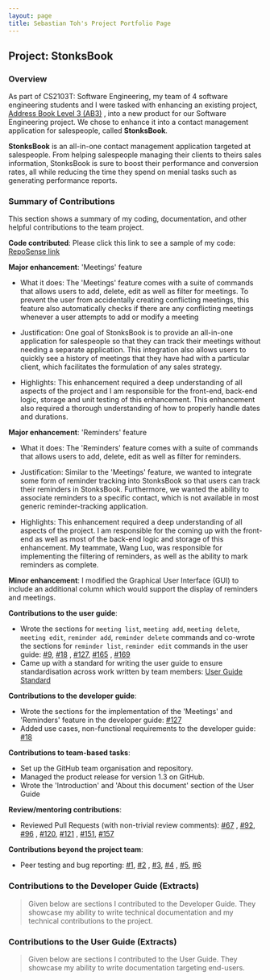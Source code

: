 ```yaml
---
layout: page
title: Sebastian Toh's Project Portfolio Page
---
```


## Project: StonksBook

### Overview

As part of CS2103T: Software Engineering, my team of 4 software engineering students and I were tasked with enhancing an existing project, [Address Book Level 3 (AB3)](https://github.com/nus-cs2103-AY1920S1/addressbook-level3)
, into a new product for our Software Engineering project. We chose to enhance it into a contact management application for salespeople, called **StonksBook**.

**StonksBook** is an all-in-one contact management application targeted at salespeople. 
From helping salespeople managing their clients to theirs sales information, StonksBook is sure to boost their performance and conversion rates, all while reducing the time they spend on menial tasks such as generating performance reports.

### Summary of Contributions

This section shows a summary of my coding, documentation, and other helpful contributions to the team project.

**Code contributed**: Please click this link to see a sample of my code: [RepoSense link](https://nus-cs2103-ay2021s1.github.io/tp-dashboard/#breakdown=true&search=sebastiantoh&sort=groupTitle&sortWithin=title&since=2020-08-14&timeframe=commit&mergegroup=&groupSelect=groupByRepos&checkedFileTypes=docs~functional-code~test-code~other&tabOpen=true&tabType=authorship&tabAuthor=sebastiantoh&tabRepo=AY2021S1-CS2103T-T11-1%2Ftp%5Bmaster%5D&authorshipIsMergeGroup=false&authorshipFileTypes=docs~functional-code~test-code~other)

**Major enhancement**: 'Meetings' feature

* What it does: The 'Meetings' feature comes with a suite of commands that allows users to add, delete, edit as
 well as filter for meetings. To prevent the user from accidentally creating conflicting meetings, this feature also
  automatically checks if there are any conflicting meetings whenever a user attempts to add or modify a meeting
  
* Justification: One goal of StonksBook is to provide an all-in-one application for salespeople so that they
 can track their meetings without needing a separate application. This integration also allows users to quickly see a history of meetings that they have had with a particular client, which
   facilitates the formulation of any sales strategy.
    
* Highlights: This enhancement required a deep understanding of all aspects of the project and I am responsible for the
 front-end, back-end logic, storage and unit testing of this enhancement. This enhancement also required a thorough understanding of how to properly handle dates and durations.

**Major enhancement**: 'Reminders' feature

* What it does: The 'Reminders' feature comes with a suite of commands that allows users to add, delete, edit as
 well as filter for reminders.
 
* Justification: Similar to the 'Meetings' feature, we wanted to integrate some form of reminder tracking into
 StonksBook so that users can track their reminders in StonksBook. Furthermore, we wanted the ability to associate reminders to a specific contact, which is not available in most generic reminder-tracking application.
  
* Highlights: This enhancement required a deep understanding of all aspects of the project. I am responsible for the
 coming up with the front-end as well as most of the back-end logic and storage of this enhancement. My teammate, Wang Luo, was
   responsible for implementing the filtering of reminders, as well as the ability to mark reminders as complete.

**Minor enhancement**: I modified the Graphical User Interface (GUI) to include an additional column which would support the display of
 reminders and meetings.
   
**Contributions to the user guide**:
- Wrote the sections for `meeting list`, `meeting add`, `meeting delete`, `meeting edit`, `reminder add`, 
`reminder delete` commands and co-wrote the sections for `reminder list`, `reminder edit` commands in the user
 guide: [#9](https://github.com/AY2021S1-CS2103T-T11-1/tp/pull/9), [#18](https://github.com/AY2021S1-CS2103T-T11-1/tp/pull/18)
 , [#127](https://github.com/AY2021S1-CS2103T-T11-1/tp/pull/127), [#165](https://github.com/AY2021S1-CS2103T-T11-1/tp/pull/165)
 , [#169](https://github.com/AY2021S1-CS2103T-T11-1/tp/pull/169)
- Came up with a standard for writing the user guide to ensure standardisation across work written by team members: [User Guide Standard](https://github.com/AY2021S1-CS2103T-T11-1/tp/issues/64#issuecomment-717080176)

**Contributions to the developer guide**:
- Wrote the sections for the implementation of the 'Meetings' and 'Reminders' feature in the developer guide: [#127](https://github.com/AY2021S1-CS2103T-T11-1/tp/pull/127)
- Added use cases, non-functional requirements to the developer guide: [#18](https://github.com/AY2021S1-CS2103T-T11-1/tp/pull/18)

**Contributions to team-based tasks**:
- Set up the GitHub team organisation and repository.
- Managed the product release for version 1.3 on GitHub.
- Wrote the 'Introduction' and 'About this document' section of the User Guide 

**Review/mentoring contributions**:
- Reviewed Pull Requests (with non-trivial review comments): [#67](https://github.com/AY2021S1-CS2103T-T11-1/tp/pull/67)
, [#92](https://github.com/AY2021S1-CS2103T-T11-1/tp/pull/92), [#96](https://github.com/AY2021S1-CS2103T-T11-1/tp/pull/96)
, [#120](https://github.com/AY2021S1-CS2103T-T11-1/tp/pull/120), [#121](https://github.com/AY2021S1-CS2103T-T11-1/tp/pull/121)
, [#151](https://github.com/AY2021S1-CS2103T-T11-1/tp/pull/151), [#157](https://github.com/AY2021S1-CS2103T-T11-1/tp/pull/157)

**Contributions beyond the project team**:
- Peer testing and bug reporting: [#1](https://github.com/sebastiantoh/ped/issues/1), [#2](https://github.com/sebastiantoh/ped/issues/2)
, [#3](https://github.com/sebastiantoh/ped/issues/3), [#4](https://github.com/sebastiantoh/ped/issues/4)
, [#5](https://github.com/sebastiantoh/ped/issues/5), [#6](https://github.com/sebastiantoh/ped/issues/6)

### Contributions to the Developer Guide (Extracts)

> Given below are sections I contributed to the Developer Guide. They showcase my ability to write technical documentation and my technical contributions to the project.



### Contributions to the User Guide (Extracts)

> Given below are sections I contributed to the User Guide. They showcase my ability to write documentation targeting end-users.


